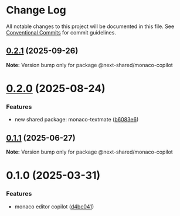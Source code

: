 # Change Log

All notable changes to this project will be documented in this file.
See [Conventional Commits](https://conventionalcommits.org) for commit guidelines.

## [0.2.1](https://github.com/easyops-cn/next-advanced-bricks/compare/@next-shared/monaco-copilot@0.2.0...@next-shared/monaco-copilot@0.2.1) (2025-09-26)

**Note:** Version bump only for package @next-shared/monaco-copilot





# [0.2.0](https://github.com/easyops-cn/next-advanced-bricks/compare/@next-shared/monaco-copilot@0.1.1...@next-shared/monaco-copilot@0.2.0) (2025-08-24)


### Features

* new shared package: monaco-textmate ([b6083e6](https://github.com/easyops-cn/next-advanced-bricks/commit/b6083e681ec67926d3730396dd3541a9f48cbad7))





## [0.1.1](https://github.com/easyops-cn/next-advanced-bricks/compare/@next-shared/monaco-copilot@0.1.0...@next-shared/monaco-copilot@0.1.1) (2025-06-27)

**Note:** Version bump only for package @next-shared/monaco-copilot





# 0.1.0 (2025-03-31)


### Features

* monaco editor copilot ([d4bc041](https://github.com/easyops-cn/next-advanced-bricks/commit/d4bc04159bfd25badbb490132d61e84f7a0ad133))
